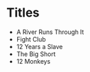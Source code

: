 # Titles

- A River Runs Through It
- Fight Club
- 12 Years a Slave
- The Big Short
- 12 Monkeys
    

